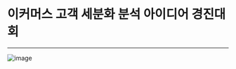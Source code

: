 
# 이커머스 고객 세분화 분석 아이디어 경진대회
---
![image](https://github.com/user-attachments/assets/4e534bb6-3447-4fc5-a8ec-4f0d0b0c27d7)

### 
